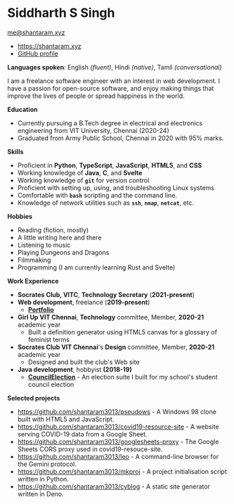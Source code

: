 # Siddharth S Singh

[me@shantaram.xyz](mailto:me@shantaram.xyz)

- https://shantaram.xyz
- [GitHub profile](https://github.com/shantaram3013)

**Languages spoken**: English _(fluent)_, Hindi _(native)_, Tamil
_(conversational)_

I am a freelance software engineer with an interest in web development.
I have a passion for open-source software, and enjoy making things that 
improve the lives of people or spread happiness in the world.

**Education**

- Currently pursuing a B.Tech degree in electrical and electronics engineering
  from VIT University, Chennai (2020-24)
- Graduated from Army Public School, Chennai in 2020 with 95% marks.

**Skills**

- Proficient in **Python**, **TypeScript**, **JavaScript**, **HTML5**, and
  **CSS**
- Working knowledge of **Java**, **C**, and **Svelte**
- Working knowledge of **`git`** for version control
- Proficient with setting up, using, and troubleshooting Linux systems
- Comfortable with **`bash`** scripting and the command line.
- Knowledge of network utilities such as **`ssh`**, **`nmap`**, **`netcat`**, etc.


**Hobbies**
- Reading (fiction, mostly)
- A little writing here and there
- Listening to music
- Playing Dungeons and Dragons
- Filmmaking
- Programming (I am currently learning Rust and Svelte)

<!-- @block-start wkex #wk-experience -->
**Work Experience**

- **Socrates Club, VITC**, **Technology Secretary** (**2021-present**)
- **Web development**, freelance (**2019-present**)
  - [**Portfolio**](https://shantaram.xyz/portfolio)
- **Girl Up VIT Chennai**, **Technology** committee, Member, **2020-21** academic year
  - Built a definition generator using HTML5 canvas for a glossary of feminist
    terms
- **Socrates Club VIT Chennai**'s **Design** committee, Member, **2020-21** academic year
  - Designed and built the club's Web site
  <!-- TODO: add link -->
- **Java development**, hobbyist **(2018-19)**
  - [**CouncilElection**](https://github.com/shantaram3013/CouncilElection) - An
    election suite I built for my school's student council election

<!-- @block-end wkex -->

**Selected projects**

- https://github.com/shantaram3013/pseudows - A Windows 98 clone built with
  HTML5 and JavaScript.
- https://github.com/shantaram3013/covid19-resource-site - A website serving
  COVID-19 data from a Google Sheet.
- https://github.com/shantaram3013/googlesheets-proxy - The Google Sheets CORS
  proxy used in covid19-resouce-site.
- https://github.com/shantaram3013/leo - A command-line browser for the Gemini
  protocol.
- https://github.com/shantaram3013/mkproj - A project initialisation script
  written in Python.
- https://github.com/shantaram3013/cyblog - A static site generator written in
  Deno.
